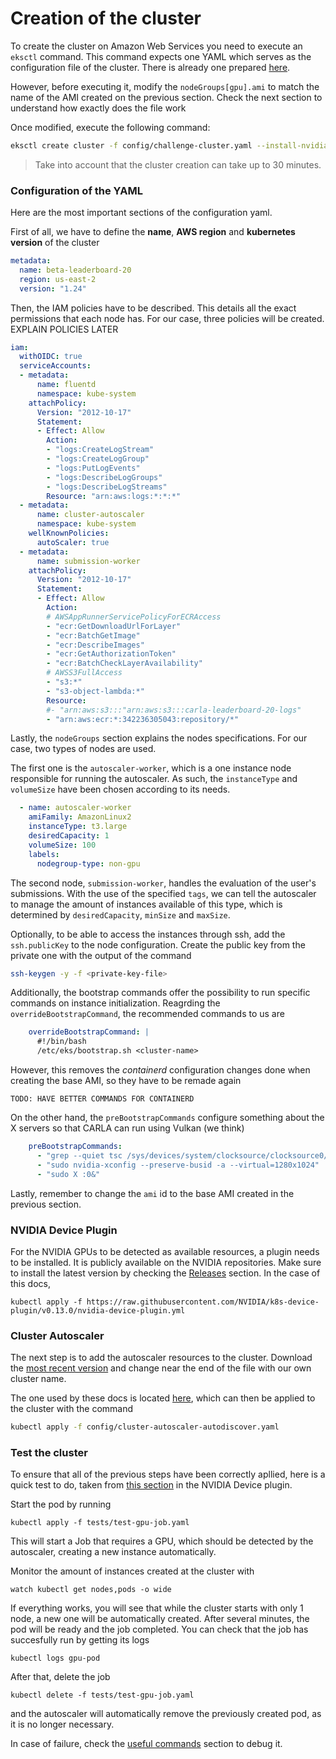 # Creation of the cluster

To create the cluster on Amazon Web Services you need to execute an `eksctl` command. This command expects one YAML which serves as the configuration file of the cluster. There is already one prepared [here](../config/challenge-cluster.yaml).

However, before executing it, modify the `nodeGroups[gpu].ami` to match the name of the AMI created on the previous section. Check the next section to understand how exactly does the file work

Once modified, execute the following command:

```bash
eksctl create cluster -f config/challenge-cluster.yaml --install-nvidia-plugin=false
```

> Take into account that the cluster creation can take up to 30 minutes.

### Configuration of the YAML

Here are the most important sections of the configuration yaml.

First of all, we have to define the **name**, **AWS region** and **kubernetes version** of the cluster
```yaml
metadata:
  name: beta-leaderboard-20
  region: us-east-2
  version: "1.24"
```

Then, the IAM policies have to be described. This details all the exact permissions that each node has. For our case, three policies will be created. EXPLAIN POLICIES LATER
```yaml
iam:
  withOIDC: true
  serviceAccounts:
  - metadata:
      name: fluentd
      namespace: kube-system
    attachPolicy:
      Version: "2012-10-17"
      Statement:
      - Effect: Allow
        Action:
        - "logs:CreateLogStream"
        - "logs:CreateLogGroup"
        - "logs:PutLogEvents"
        - "logs:DescribeLogGroups"
        - "logs:DescribeLogStreams"
        Resource: "arn:aws:logs:*:*:*"
  - metadata:
      name: cluster-autoscaler
      namespace: kube-system
    wellKnownPolicies:
      autoScaler: true
  - metadata:
      name: submission-worker
    attachPolicy:
      Version: "2012-10-17"
      Statement:
      - Effect: Allow
        Action:
        # AWSAppRunnerServicePolicyForECRAccess
        - "ecr:GetDownloadUrlForLayer"
        - "ecr:BatchGetImage"
        - "ecr:DescribeImages"
        - "ecr:GetAuthorizationToken"
        - "ecr:BatchCheckLayerAvailability"
        # AWSS3FullAccess
        - "s3:*"
        - "s3-object-lambda:*"
        Resource:
        #- "arn:aws:s3:::"arn:aws:s3:::carla-leaderboard-20-logs"
        - "arn:aws:ecr:*:342236305043:repository/*"
```

Lastly, the `nodeGroups` section explains the nodes specifications. For our case, two types of nodes are used.

The first one is the `autoscaler-worker`, which is a one instance node responsible for running the autoscaler. As such, the `instanceType` and `volumeSize` have been chosen according to its needs.
```yaml
  - name: autoscaler-worker
    amiFamily: AmazonLinux2
    instanceType: t3.large
    desiredCapacity: 1
    volumeSize: 100
    labels:
      nodegroup-type: non-gpu
```

The second node, `submission-worker`, handles the evaluation of the user's submissions. With the use of the specified `tags`, we can tell the autoscaler to manage the amount of instances available of this type, which is determined by `desiredCapacity`, `minSize` and `maxSize`.

Optionally, to be able to access the instances through ssh, add the `ssh.publicKey` to the node configuration. Create the public key from the private one with the output of the command

```bash
ssh-keygen -y -f <private-key-file>
```

Additionally, the bootstrap commands offer the possibility to run specific commands on instance initialization. Reagrding the `overrideBootstrapCommand`, the recommended commands to us are
```yaml
    overrideBootstrapCommand: |
      #!/bin/bash
      /etc/eks/bootstrap.sh <cluster-name>
```
However, this removes the *containerd* configuration changes done when creating the base AMI, so they have to be remade again
```
TODO: HAVE BETTER COMMANDS FOR CONTAINERD
```

On the other hand, the `preBootstrapCommands` configure something about the X servers so that CARLA can run using Vulkan (we think)
```yaml
    preBootstrapCommands:
      - "grep --quiet tsc /sys/devices/system/clocksource/clocksource0/available_clocksource && sudo bash -c 'echo tsc > /sys/devices/system/clocksource/clocksource0/current_clocksource'"
      - "sudo nvidia-xconfig --preserve-busid -a --virtual=1280x1024"
      - "sudo X :0&"
```

Lastly, remember to change the `ami` id to the base AMI created in the previous section.

### NVIDIA Device Plugin

For the NVIDIA GPUs to be detected as available resources, a plugin needs to be installed. It is publicly available on the NVIDIA repositories. Make sure to install the latest version by checking the [Releases](https://github.com/NVIDIA/k8s-device-plugin/releases) section. In the case of this docs, 

```
kubectl apply -f https://raw.githubusercontent.com/NVIDIA/k8s-device-plugin/v0.13.0/nvidia-device-plugin.yml
```

### Cluster Autoscaler

The next step is to add the autoscaler resources to the cluster. Download the [most recent version](https://github.com/kubernetes/autoscaler/blob/master/cluster-autoscaler/cloudprovider/aws/examples/cluster-autoscaler-autodiscover.yaml) and change *<YOUR CLUSTER NAME>* near the end of the file with our own cluster name.

The one used by these docs is located [here](../config/cluster-autoscaler-autodiscover.yaml), which can then be applied to the cluster with the command
```bash
kubectl apply -f config/cluster-autoscaler-autodiscover.yaml
```

### Test the cluster

To ensure that all of the previous steps have been correctly apllied, here is a quick test to do, taken from [this section](https://github.com/NVIDIA/k8s-device-plugin#running-gpu-jobs) in the NVIDIA Device plugin.

Start the pod by running
```
kubectl apply -f tests/test-gpu-job.yaml
```

This will start a Job that requires a GPU, which should be detected by the autoscaler, creating a new instance automatically.

Monitor the amount of instances created at the cluster with
```
watch kubectl get nodes,pods -o wide
```

If everything works, you will see that while the cluster starts with only 1 node, a new one will be automatically created. After several minutes, the pod will be ready and the job completed. You can check that the job has succesfully run by getting its logs
```
kubectl logs gpu-pod
```

After that, delete the job
```
kubectl delete -f tests/test-gpu-job.yaml
```
and the autoscaler will automatically remove the previously created pod, as it is no longer necessary.

In case of failure, check the [useful commands](x_useful_commands) section to debug it.
